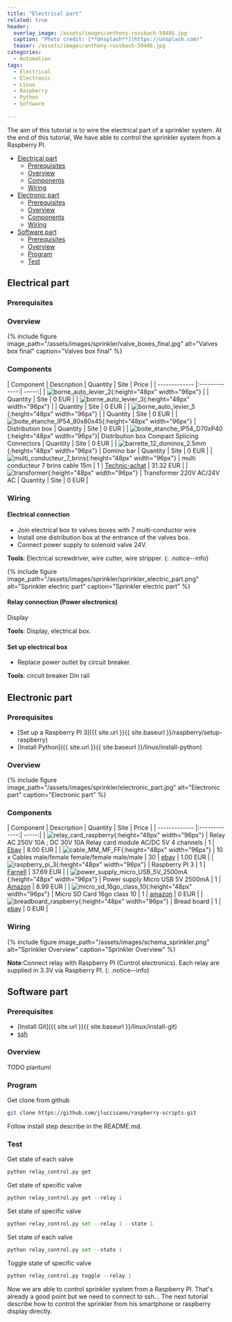 ```yaml
---
title: "Electrical part"
related: true
header:
  overlay_image: /assets/images/anthony-rossbach-59486.jpg
  caption: "Photo credit: [**Unsplash**](https://unsplash.com)"
  teaser: /assets/images/anthony-rossbach-59486.jpg
categories:
  - Automation
tags:
  - Electrical
  - Electronic
  - Linux
  - Raspberry
  - Python
  - Software
  
---
```


The aim of this tutorial is to wire the electrical part of a sprinkler system. At the end of this tutorial,
We have able to control the sprinkler system from a Raspberry PI.

- [Electrical part](#electrical-part)
  - [Prerequisites](#rerequisites)
  - [Overview](#overview)
  - [Components](#components)
  - [Wiring](#wiring)
- [Electronic part](#electronic-part)
  - [Prerequisites](#rerequisites)
  - [Overview](#overview)
  - [Components](#components)
  - [Wiring](#wiring)
- [Software part](#software-part)
  - [Prerequisites](#rerequisites)
  - [Overview](#overview)
  - [Program](#program)
  - [Test](#test)


## Electrical part

### Prerequisites

### Overview

{% include figure image_path="/assets/images/sprinkler/valve_boxes_final.jpg" alt="Valves box final" caption="Valves 
box final" %}

### Components

| Component      | Description    | Quantity      | Site     | Price  |
| ------------- |:-------------:| -----:|
| ![borne_auto_levier_2](/assets/images/sprinkler/borne_auto_levier_2_file_2.5mm.jpg){:height="48px" width="96px"}  |  |  Quantity | Site | 0 EUR |
| ![borne_auto_levier_3](/assets/images/sprinkler/borne_auto_levier_3_file_2.5mm.jpg){:height="48px" width="96px"}  |  |  Quantity | Site | 0 EUR |
| ![borne_auto_levier_5](/assets/images/sprinkler/borne_auto_levier_5_file_2.5mm.jpg){:height="48px" width="96px"}  |  |  Quantity | Site | 0 EUR |
| ![boite_étanche_IP54_80x80x45](/assets/images/sprinkler/boite_étanche_IP54_80x80x45.jpg){:height="48px" width="96px"}  | Distribution box |  Quantity | Site | 0 EUR |
| ![boite_étanche_IP54_D70xP40](/assets/images/sprinkler/boite_étanche_IP54_D70xP40.jpg){:height="48px" width="96px"}| Distribution box Compact Splicing Connectors |  Quantity | Site | 0 EUR |
| ![barrette_12_dominos_2.5mm](/assets/images/sprinkler/barrette_12_dominos_2.5mm_Legrand.jpg){:height="48px" width="96px"}  | Domino bar |  Quantity | Site | 0 EUR |
| ![multi_conducteur_7_brins](/assets/images/sprinkler/multi_conducteur_7_brins_cable_15m.jpg){:height="48px" width="96px"}  | multi conducteur 7 brins cable 15m | 1 | [Technic-achat](https://www.technic-achat.fr) | 31.32 EUR |
| ![transformer](/assets/images/sprinkler/transformer_220_24.jpg){:height="48px" width="96px"}  | Transformer 220V AC/24V AC |  Quantity | Site | 0 EUR |

### Wiring

#### Electrical connection

- Join electrical box to valves boxes with 7 multi-conductor wire
- Install one distribution box at the entrance of the valves box.
- Connect power supply to solenoid valve 24V.


**Tools**: Electrical screwdriver, wire cutter, wire stripper.
{: .notice--info}

{% include figure image_path="/assets/images/sprinkler/sprinkler_electric_part.png" alt="Sprinkler electric part" caption="Sprinkler electric part" %}

#### Relay connection (Power electronics)


Display
 
**Tools**: Display, electrical box.
 
 
#### Set up electrical box
 
 - Replace power outlet by circuit breaker.
 
**Tools**: circuit breaker Din rail


## Electronic part

### Prerequisites

 - [Set up a Raspberry PI 3]({{ site.url }}{{ site.baseurl }}/raspberry/setup-raspberry)
 - [Install Python]({{ site.url }}{{ site.baseurl }}/linux/install-python)
 
### Overview 

{% include figure image_path="/assets/images/sprinkler/electronic_part.jpg" alt="Electronic part" caption="Electronic part" %}

### Components

| Component      | Description    | Quantity      | Site     | Price  |
| ------------- |:-------------:| -----:|
| ![relay_card_raspberry](/assets/images/sprinkler/relay_card_raspberry.jpg){:height="48px" width="96px"}  | Relay AC 250V 10A ; DC 30V 10A Relay card module AC/DC 5V  4 channels | 1 | [Ebay](https://www.ebay.com) | 8.00 EUR |
| ![cable_MM_MF_FF](/assets/images/sprinkler/cable_MM_MF_FF.jpg){:height="48px" width="96px"}  | 10 x Cables male/female female/female male/male |  30 | [ebay](www.ebay.com)      |   1.00 EUR |
| ![raspberry_pi_3](/assets/images/sprinkler/raspberry_pi_3.jpg){:height="48px" width="96px"}   | Raspberry PI 3 | 1 | [Farnell](https://www.farnell.com)  | 37.69 EUR |
| ![power_supply_micro_USB_5V_2500mA](/assets/images/sprinkler/power_supply_micro_USB_5V_2500mA.jpg){:height="48px" width="96px"}   | Power supply Micro USB 5V 2500mA | 1  | [Amazon](https://www.amazon.com) | 8.99 EUR |
| ![micro_sd_16go_class_10](/assets/images/sprinkler/micro_sd_16go_class_10.jpg){:height="48px" width="96px"}  | Micro SD Card 16go class 10 | 1 | [amazon](www.amazon.com)  | 0 EUR |
| ![breadboard_raspberry](/assets/images/sprinkler/breadboard_raspberry.jpg){:height="48px" width="96px"}  | Bread board  |  1 | [ebay](www.ebay.com)  | 0 EUR |
 
### Wiring

{% include figure image_path="/assets/images/schema_sprinkler.png" alt="Sprinkler Overview" caption="Sprinkler Overview" %}

**Note**:Connect relay with Raspberry PI (Control electronics).
Each relay are supplied in 3.3V via Raspberry PI.
{: .notice--info}

## Software part
 
### Prerequisites

 - [Install Git]({{ site.url }}{{ site.baseurl }}/linux/install-git)
 - [ssh](https://support.suso.com/supki/SSH_Tutorial_for_Linux)
 
### Overview 

TODO plantuml

### Program

Get clone from github

```bash
git clone https://github.com/jluccisano/raspberry-scripts.git
```

Follow install step describe in the README.md.


### Test

Get state of each valve
 
 ```python
 python relay_control.py get
 ```
 
 Get state of specific valve
 
 ```python
 python relay_control.py get --relay 1
 ```
 
 Set state of specific valve
 
 ```python
 python relay_control.py set --relay 1 --state 1
 ```
 
 Set state of each valve
 
 ```python
 python relay_control.py set --state 1
 ```
 
 Toggle state of specific valve
 
 ```python
 python relay_control.py toggle --relay 1
 ````
 
 
Now we are able to control sprinkler system from a Raspberry PI. That's already a good point but we need to 
connect to ssh... The next tutorial describe how to control the sprinkler from his smartphone or raspberry
display directly.

